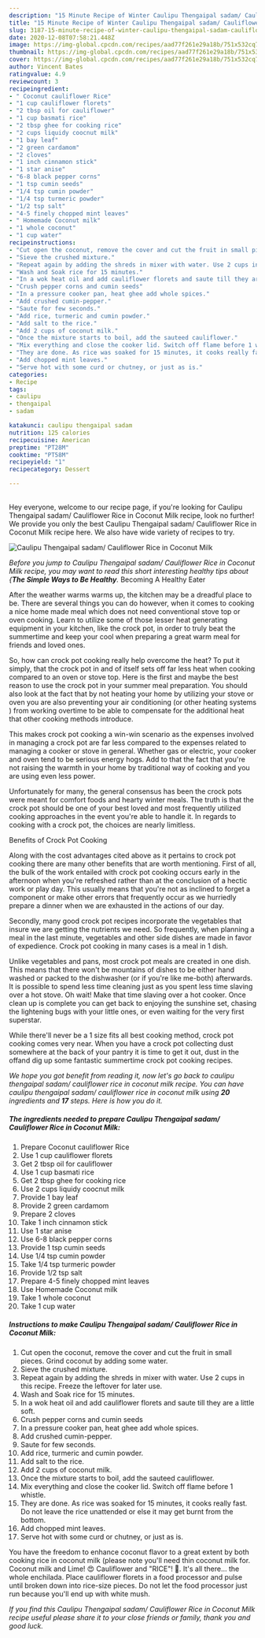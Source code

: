 ```yaml
---
description: "15 Minute Recipe of Winter Caulipu Thengaipal sadam/ Cauliflower Rice in Coconut Milk"
title: "15 Minute Recipe of Winter Caulipu Thengaipal sadam/ Cauliflower Rice in Coconut Milk"
slug: 3187-15-minute-recipe-of-winter-caulipu-thengaipal-sadam-cauliflower-rice-in-coconut-milk
date: 2020-12-08T07:58:21.448Z
image: https://img-global.cpcdn.com/recipes/aad77f261e29a18b/751x532cq70/caulipu-thengaipal-sadam-cauliflower-rice-in-coconut-milk-recipe-main-photo.jpg
thumbnail: https://img-global.cpcdn.com/recipes/aad77f261e29a18b/751x532cq70/caulipu-thengaipal-sadam-cauliflower-rice-in-coconut-milk-recipe-main-photo.jpg
cover: https://img-global.cpcdn.com/recipes/aad77f261e29a18b/751x532cq70/caulipu-thengaipal-sadam-cauliflower-rice-in-coconut-milk-recipe-main-photo.jpg
author: Vincent Bates
ratingvalue: 4.9
reviewcount: 3
recipeingredient:
- " Coconut cauliflower Rice"
- "1 cup cauliflower florets"
- "2 tbsp oil for cauliflower"
- "1 cup basmati rice"
- "2 tbsp ghee for cooking rice"
- "2 cups liquidy coocnut milk"
- "1 bay leaf"
- "2 green cardamom"
- "2 cloves"
- "1 inch cinnamon stick"
- "1 star anise"
- "6-8 black pepper corns"
- "1 tsp cumin seeds"
- "1/4 tsp cumin powder"
- "1/4 tsp turmeric powder"
- "1/2 tsp salt"
- "4-5 finely chopped mint leaves"
- " Homemade Coconut milk"
- "1 whole coconut"
- "1 cup water"
recipeinstructions:
- "Cut open the coconut, remove the cover and cut the fruit in small pieces. Grind coconut by adding some water."
- "Sieve the crushed mixture."
- "Repeat again by adding the shreds in mixer with water. Use 2 cups in this recipe. Freeze the leftover for later use."
- "Wash and Soak rice for 15 minutes."
- "In a wok heat oil and add cauliflower florets and saute till they are a little soft."
- "Crush pepper corns and cumin seeds"
- "In a pressure cooker pan, heat ghee add whole spices."
- "Add crushed cumin-pepper."
- "Saute for few seconds."
- "Add rice, turmeric and cumin powder."
- "Add salt to the rice."
- "Add 2 cups of coconut milk."
- "Once the mixture starts to boil, add the sauteed cauliflower."
- "Mix everything and close the cooker lid. Switch off flame before 1 whistle."
- "They are done. As rice was soaked for 15 minutes, it cooks really fast. Do not leave the rice unattended or else it may get burnt from the bottom."
- "Add chopped mint leaves."
- "Serve hot with some curd or chutney, or just as is."
categories:
- Recipe
tags:
- caulipu
- thengaipal
- sadam

katakunci: caulipu thengaipal sadam 
nutrition: 125 calories
recipecuisine: American
preptime: "PT28M"
cooktime: "PT58M"
recipeyield: "1"
recipecategory: Dessert

---
```

<br>
Hey everyone, welcome to our recipe page, if you're looking for Caulipu Thengaipal sadam/ Cauliflower Rice in Coconut Milk recipe, look no further! We provide you only the best Caulipu Thengaipal sadam/ Cauliflower Rice in Coconut Milk recipe here. We also have wide variety of recipes to try.
<br>


![Caulipu Thengaipal sadam/ Cauliflower Rice in Coconut Milk](https://img-global.cpcdn.com/recipes/aad77f261e29a18b/751x532cq70/caulipu-thengaipal-sadam-cauliflower-rice-in-coconut-milk-recipe-main-photo.jpg)

<i>Before you jump to Caulipu Thengaipal sadam/ Cauliflower Rice in Coconut Milk recipe, you may want to read this short interesting healthy tips about {<strong>The Simple Ways to Be Healthy</strong>.</i>
Becoming A Healthy Eater


After the weather warms warms up, the kitchen may be a dreadful place to be. There are several things you can do however, when it comes to cooking a nice home made meal which does not need conventional stove top or oven cooking. Learn to utilize some of those lesser heat generating equipment in your kitchen, like the crock pot, in order to truly beat the summertime and keep your cool when preparing a great warm meal for friends and loved ones.

So, how can crock pot cooking really help overcome the heat? To put it simply, that the crock pot in and of itself sets off far less heat when cooking compared to an oven or stove top. Here is the first and maybe the best reason to use the crock pot in your summer meal preparation. You should also look at the fact that by not heating your home by utilizing your stove or oven you are also preventing your air conditioning (or other heating systems ) from working overtime to be able to compensate for the additional heat that other cooking methods introduce.

This makes crock pot cooking a win-win scenario as the expenses involved in managing a crock pot are far less compared to the expenses related to managing a cooker or stove in general. Whether gas or electric, your cooker and oven tend to be serious energy hogs. Add to that the fact that you're not raising the warmth in your home by traditional way of cooking and you are using even less power.

Unfortunately for many, the general consensus has been the crock pots were meant for comfort foods and hearty winter meals.  The truth is that the crock pot should be one of your best loved and most frequently utilized cooking approaches in the event you're able to handle it. In regards to cooking with a crock pot, the choices are nearly limitless.  

Benefits of Crock Pot Cooking

Along with the cost advantages cited above as it pertains to crock pot cooking there are many other benefits that are worth mentioning. First of all, the bulk of the work entailed with crock pot cooking occurs early in the afternoon when you're refreshed rather than at the conclusion of a hectic work or play day. This usually means that you're not as inclined to forget a component or make other errors that frequently occur as we hurriedly prepare a dinner when we are exhausted in the actions of our day.

Secondly, many good crock pot recipes incorporate the vegetables that insure we are getting the nutrients we need. So frequently, when planning a meal in the last minute, vegetables and other side dishes are made in favor of expedience. Crock pot cooking in many cases is a meal in 1 dish.

 Unlike vegetables and pans, most crock pot meals are created in one dish. This means that there won't be mountains of dishes to be either hand washed or packed to the dishwasher (or if you're like me-both) afterwards. It is possible to spend less time cleaning just as you spent less time slaving over a hot stove. Oh wait! Make that time slaving over a hot cooker. Once clean up is complete you can get back to enjoying the sunshine set, chasing the lightening bugs with your little ones, or even waiting for the very first superstar.

While there'll never be a 1 size fits all best cooking method, crock pot cooking comes very near. When you have a crock pot collecting dust somewhere at the back of your pantry it is time to get it out, dust in the offand dig up some fantastic summertime crock pot cooking recipes.


<i>We hope you got benefit from reading it, now let's go back to caulipu thengaipal sadam/ cauliflower rice in coconut milk recipe. You can have caulipu thengaipal sadam/ cauliflower rice in coconut milk using <strong>20</strong> ingredients and <strong>17</strong> steps. Here is how you do it.
</i>

##### The ingredients needed to prepare Caulipu Thengaipal sadam/ Cauliflower Rice in Coconut Milk:

1. Prepare  Coconut cauliflower Rice
1. Use 1 cup cauliflower florets
1. Get 2 tbsp oil for cauliflower
1. Use 1 cup basmati rice
1. Get 2 tbsp ghee for cooking rice
1. Use 2 cups liquidy coocnut milk
1. Provide 1 bay leaf
1. Provide 2 green cardamom
1. Prepare 2 cloves
1. Take 1 inch cinnamon stick
1. Use 1 star anise
1. Use 6-8 black pepper corns
1. Provide 1 tsp cumin seeds
1. Use 1/4 tsp cumin powder
1. Take 1/4 tsp turmeric powder
1. Provide 1/2 tsp salt
1. Prepare 4-5 finely chopped mint leaves
1. Use  Homemade Coconut milk
1. Take 1 whole coconut
1. Take 1 cup water


##### Instructions to make Caulipu Thengaipal sadam/ Cauliflower Rice in Coconut Milk:

1. Cut open the coconut, remove the cover and cut the fruit in small pieces. Grind coconut by adding some water.
1. Sieve the crushed mixture.
1. Repeat again by adding the shreds in mixer with water. Use 2 cups in this recipe. Freeze the leftover for later use.
1. Wash and Soak rice for 15 minutes.
1. In a wok heat oil and add cauliflower florets and saute till they are a little soft.
1. Crush pepper corns and cumin seeds
1. In a pressure cooker pan, heat ghee add whole spices.
1. Add crushed cumin-pepper.
1. Saute for few seconds.
1. Add rice, turmeric and cumin powder.
1. Add salt to the rice.
1. Add 2 cups of coconut milk.
1. Once the mixture starts to boil, add the sauteed cauliflower.
1. Mix everything and close the cooker lid. Switch off flame before 1 whistle.
1. They are done. As rice was soaked for 15 minutes, it cooks really fast. Do not leave the rice unattended or else it may get burnt from the bottom.
1. Add chopped mint leaves.
1. Serve hot with some curd or chutney, or just as is.


You have the freedom to enhance coconut flavor to a great extent by both cooking rice in coconut milk (please note you&#39;ll need thin coconut milk for. Coconut milk and Lime! 😍 Cauliflower and &#34;RICE&#34;! 🍚. It&#39;s all there… the whole enchilada. Place cauliflower florets in a food processor and pulse until broken down into rice-size pieces. Do not let the food processor just run because you&#39;ll end up with white mush. 

<i>If you find this Caulipu Thengaipal sadam/ Cauliflower Rice in Coconut Milk recipe useful please share it to your close friends or family, thank you and good luck.</i>
